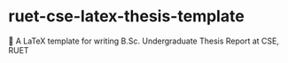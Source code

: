 # ruet-cse-latex-thesis-template
📓 A LaTeX template for writing B.Sc. Undergraduate Thesis Report at CSE, RUET
